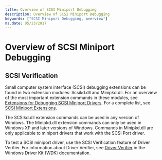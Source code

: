```yaml
---
title: Overview of SCSI Miniport Debugging
description: Overview of SCSI Miniport Debugging
keywords: ["SCSI Miniport Debugging, overview"]
ms.date: 05/23/2017
---
```


# Overview of SCSI Miniport Debugging

## <span id="overview_of_scsi"></span><span id="OVERVIEW_OF_SCSI"></span> SCSI Verification

Small computer system interface (SCSI) debugging extensions can be found in two extension modules: Scsikd.dll and Minipkd.dll. For an overview of the most important extension commands in these modules, see [Extensions for Debugging SCSI Miniport Drivers](extensions-for-debugging-scsi-miniport-drivers.md). For a complete list, see [SCSI Miniport Extensions](../debuggercmds/scsi-miniport-extensions--scsikd-dll-and-minipkd-dll-.md).

The SCSIkd.dll extension commands can be used in any version of Windows. The Minipkd.dll extension commands can only be used in Windows XP and later versions of Windows. Commands in Minipkd.dll are only applicable to miniport drivers that work with the SCSI Port driver.

To test a SCSI miniport driver, use the SCSI Verification feature of Driver Verifier. For information about Driver Verifier, see [Driver Verifier](../devtest/driver-verifier.md) in the Windows Driver Kit (WDK) documentation.
